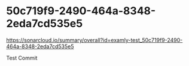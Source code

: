 # 50c719f9-2490-464a-8348-2eda7cd535e5
https://sonarcloud.io/summary/overall?id=examly-test_50c719f9-2490-464a-8348-2eda7cd535e5

Test Commit
